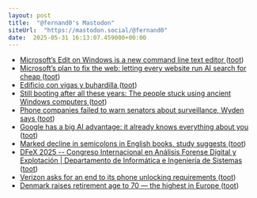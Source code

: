 ```yaml
---
layout: post
title:  "@fernand0's Mastodon"
siteUrl:  "https://mastodon.social/@fernand0"
date:  2025-05-31 16:13:07.459000+00:00
---
```

*  [Microsoft’s Edit on Windows is a new command line text editor ](https://www.theverge.com/news/669318/microsoft-edit-on-windows-command-line-text-edito) ([toot](https://mastodon.social/@fernand0/114603326665863298))
*  [Microsoft’s plan to fix the web: letting every website run AI search for cheap ](https://www.theverge.com/web/669437/nlweb-microsoft-ai-agents-open-we) ([toot](https://mastodon.social/@fernand0/114603168556944848))
*  [Edificio con vigas y buhardilla ](https://www.flickr.com/photos/fernand0/54527276279) ([toot](https://mastodon.social/@fernand0/114603143830994642))
*  [Still booting after all these years: The people stuck using ancient Windows computers ](https://www.bbc.com/future/article/20250516-the-people-stuck-using-ancient-windows-computer) ([toot](https://mastodon.social/@fernand0/114602964347609139))
*  [Phone companies failed to warn senators about surveillance, Wyden says  ](https://www.politico.com/live-updates/2025/05/21/congress/exclusive-phone-companies-failed-to-warn-senators-about-surveillance-wyden-says-00361400) ([toot](https://mastodon.social/@fernand0/114602606172141327))
*  [Google has a big AI advantage: it already knows everything about you ](https://www.theverge.com/tech/671201/google-personal-context-ai-advantage-dat) ([toot](https://mastodon.social/@fernand0/114602455604994300))
*  [Marked decline in semicolons in English books, study suggests ](https://www.theguardian.com/science/2025/may/18/marked-decline-semicolon-use-english-books-study-suggest) ([toot](https://mastodon.social/@fernand0/114602150538218612))
*  [DFeX 2025 -- Congreso Internacional en Análisis Forense Digital y Explotación \| Departamento de Informática e Ingeniería de Sistemas ](https://diis.unizar.es/es/noticias/dfex-2025-congreso-internacional-en-analisis-forense-digital-y-explotacio) ([toot](https://mastodon.social/@fernand0/114601942150875557))
*  [Verizon asks for an end to its phone unlocking requirements   ](https://www.lightreading.com/smartphones-devices/verizon-asks-for-an-end-to-its-phone-unlocking-requirements) ([toot](https://mastodon.social/@fernand0/114601826239634866))
*  [Denmark raises retirement age to 70 — the highest in Europe ](https://edition.cnn.com/2025/05/23/business/denmark-retirement-age-rise-70-intl-scl) ([toot](https://mastodon.social/@fernand0/114601581035425054))
